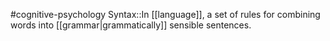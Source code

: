 #cognitive-psychology 
Syntax::In [[language]], a set of rules for combining words into [[grammar|grammatically]] sensible sentences. 